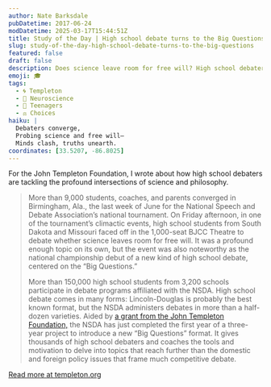 ```yaml
---
author: Nate Barksdale
pubDatetime: 2017-06-24
modDatetime: 2025-03-17T15:44:51Z
title: Study of the Day | High school debate turns to the Big Questions
slug: study-of-the-day-high-school-debate-turns-to-the-big-questions
featured: false
draft: false
description: Does science leave room for free will? High school debaters have some ideas.
emoji: 🎓
tags:
  - 🌀 Templeton
  - 🧠 Neuroscience
  - 👦 Teenagers
  - ⚖️ Choices
haiku: |
  Debaters converge,  
  Probing science and free will—  
  Minds clash, truths unearth.
coordinates: [33.5207, -86.8025]
---
```


For the John Templeton Foundation, I wrote about how high school debaters are tackling the profound intersections of science and philosophy.

> More than 9,000 students, coaches, and parents converged in Birmingham, Ala., the last week of June for the National Speech and Debate Association’s national tournament. On Friday afternoon, in one of the tournament’s climactic events, high school students from South Dakota and Missouri faced off in the 1,000-seat BJCC Theatre to debate whether science leaves room for free will. It was a profound enough topic on its own, but the event was also noteworthy as the national championship debut of a new kind of high school debate, centered on the “Big Questions.”
>
> More than 150,000 high school students from 3,200 schools participate in debate programs affiliated with the NSDA. High school debate comes in many forms: Lincoln-Douglas is probably the best known format, but the NSDA administers debates in more than a half-dozen varieties. Aided by [a grant from the John Templeton Foundation,](https://www.templeton.org/grant/national-series-of-high-school-debates-on-the-big-questions) the NSDA has just completed the first year of a three-year project to introduce a new “Big Questions” format. It gives thousands of high school debaters and coaches the tools and motivation to delve into topics that reach further than the domestic and foreign policy issues that frame much competitive debate.

[Read more at templeton.org](https://www.templeton.org/news/high-school-debate-turns-big-questions)
